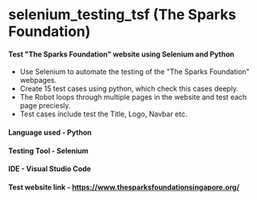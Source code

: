 # selenium_testing_tsf (The Sparks Foundation)

#### Test "The Sparks Foundation" website using Selenium and Python
- Use Selenium to automate the testing of the "The Sparks Foundation" webpages.
-  Create 15 test cases using python, which check this cases deeply.
-  The Robot loops through multiple pages in the website and test each page preciesly.
-  Test cases include test the Title, Logo, Navbar etc.

#### Language used - Python
#### Testing Tool - Selenium
#### IDE - Visual Studio Code

#### Test website link - https://www.thesparksfoundationsingapore.org/